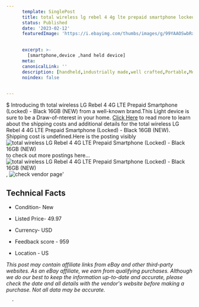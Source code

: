 ```yaml
---
      template: SinglePost
      title: total wireless lg rebel 4 4g lte prepaid smartphone locked black 16gb new 
      status: Published
      date: '2023-02-12'
      featuredImage: 'https://i.ebayimg.com/thumbs/images/g/99YAAOSwbRxj2x-d/s-l225.jpg'
       

      excerpt: >-
        [smartphone,device ,hand held device]
      meta:
      canonicalLink: ''
      description: [handheld,industrially made,well crafted,Portable,Mobile,Compact,Convenient,Lightweight,Maneuverable,Man-portable,Miniature,Carriable,Hand-held,Light,Holdable,Transportable,Mobile device,Pocket-sized,On-the-go,Wireless,Cordless,Compact size,Convenient size, smartphone,device ,hand held device]
      noindex: false
      

---
```

$
      Introducing th total wireless LG Rebel 4 4G LTE Prepaid Smartphone (Locked) - Black 16GB (NEW) from a well-known brand.This Light device  is sure to be a Draw-of-nterest in your home. [Click Here](https://www.ebay.com/itm/266112282110?hash=item3df5872dfe%3Ag%3A99YAAOSwbRxj2x-d&mkevt=1&mkcid=1&mkrid=711-53200-19255-0&campid=%253CePNCampaignId%253E&customid=%253CreferenceId%253E&toolid=10049) to read more to learn about the shipping costs and additional details for the total wireless LG Rebel 4 4G LTE Prepaid Smartphone (Locked) - Black 16GB (NEW). Shipping cost is undefined.Here is the posting visibly ![total wireless LG Rebel 4 4G LTE Prepaid Smartphone (Locked) - Black 16GB (NEW)](https://i.ebayimg.com/thumbs/images/g/99YAAOSwbRxj2x-d/s-l225.jpg) to check out more postings here... ![total wireless LG Rebel 4 4G LTE Prepaid Smartphone (Locked) - Black 16GB (NEW)](https://i.ebayimg.com/images/g/99YAAOSwbRxj2x-d/s-l1600.jpg), ![check vendor page](https://origin-galleryplus.ebayimg.com/ws/web/266112282110_2_0_1/225x225.jpg,https://origin-galleryplus.ebayimg.com/ws/web/266112282110_3_0_1/225x225.jpg,https://origin-galleryplus.ebayimg.com/ws/web/266112282110_4_0_1/225x225.jpg,https://origin-galleryplus.ebayimg.com/ws/web/266112282110_5_0_1/225x225.jpg,https://origin-galleryplus.ebayimg.com/ws/web/266112282110_6_0_1/225x225.jpg)'

      

 ## Technical Facts 



     
      

 - Condition- New 


      

 - Listed Price- 49.97 


      

 - Currency- USD 


      

 - Feedback score - 959 


      

 - Location - US 


      
      

 *_This post may contain affiliate links from eBay and other third-party websites. As an eBay affiliate, we earn from qualifying purchases. Although we do our best to keep the information up-to-date and accurate, please check the date and all details with the vendor's website before making a purchase. Not all data may be accurate._*




      -
